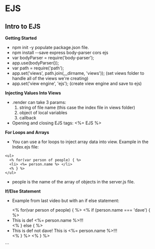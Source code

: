 # EJS

## Intro to EJS

**Getting Started**
- npm init -y populate package.json file.
- npm install --save express body-parser cors ejs 
- var bodyParser = require('body-parser'); 
- app.use(bodyParser()); 
- var path = require('path');
- app.set('views', path.join(__dirname, 'views')); (set views folder to handle all of the views we're creating)
- app.set('view engine', 'ejs'); (create view engine and save to ejs)

**Injecting Values Into Views**
- .render can take 3 params: 
  1. string of file name (this case the index file in views folder)
  2. object of local variables
  3. callback
- Opening and closing EJS tags: <%= EJS %>

**For Loops and Arrays**
- You can use a for loops to inject array data into view. Example in the Index.ejs file:
```
<ul>
  <% for(var person of people) { %>
  <li> <%= person.name %> </li>
  <% } %> 
</ul>
```
- people is the name of the array of objects in the server.js file. 

**If/Else Statement**
- Example from last video but with an if else statement:
<ul>
  <% for(var person of people) { %>
    <% if (person.name === 'dave') { %>
    <li> This is def <%= person.name %>!!! </li>
    <% } else { %>
    <li> This is def not dave! This is <%= person.name %>!!! </li>
    <% } %> 
   <% } %> 
</ul>
```
